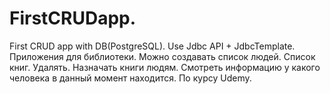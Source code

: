 # FirstCRUDapp.
First CRUD app with DB(PostgreSQL).
Use Jdbc API + JdbcTemplate.
Приложения для библиотеки. Можно создавать список людей. Список книг. Удалять. Назначать книги людям. Смотреть информацию у какого человека в данный момент находится.
По курсу Udemy.

